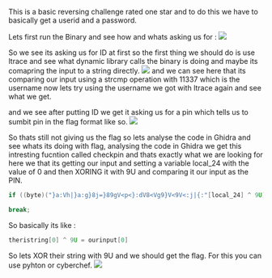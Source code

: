 This is a basic reversing challenge rated one star and to do this we have to basically get a userid and a password.

Lets first run the Binary and see how and whats asking us for :
![](authenticator.png)

So we see its asking us for ID at first so the first thing we should do is use ltrace and see what dynamic library calls the binary is doing and maybe its comapring the input to a string directly.
![](ltraceauthenticator.png)
and we can see here that its comparing our input using a strcmp operation with 11337 which is the username now lets try using the username we got with ltrace again and see what we get.

and we see after putting ID we get it asking us for a pin which tells us to sumbit pin in the flag format like so.
![](authenticatorprepin.png)

So thats still not giving us the flag so lets analyse the code in Ghidra and see whats its doing with flag, analysing the code in Ghidra we get this intresting fucntion called checkpin and thats exactly what we are looking for here we that its getting our input and setting a variable local_24 with the value of 0 and then XORING it with 9U and comparing it our input as the PIN.
```c
if ((byte)("}a:Vh|}a:g}8j=}89gV<p<}:dV8<Vg9}V<9V<:j|{:"[local_24] ^ 9U) != param_1[local_24])

break;
```

So basically its like : 
```c
theristring[0] ^ 9U = ourinput[0]
```

So lets XOR their string with 9U and we should get the flag. For this you can use pyhton or cyberchef.
![](flagauthentication.png)